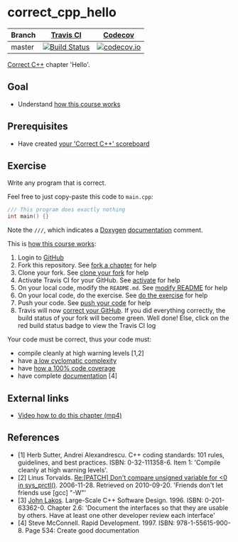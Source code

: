 # correct_cpp_hello

Branch|[Travis CI](https://travis-ci.org)|[Codecov](https://www.codecov.io)
---|---|---
master|[![Build Status](https://travis-ci.org/janderkkotlarski/correct_cpp_hello.svg?branch=master)](https://travis-ci.org/janderkkotlarski/correct_cpp_hello)|[![codecov.io](https://codecov.io/github/janderkkotlarski/correct_cpp_hello/coverage.svg?branch=master)](https://codecov.io/github/janderkkotlarski/correct_cpp_hello/branch/master)

[Correct C++](https://github.com/janderkkotlarski/correct_cpp) chapter 'Hello'.

## Goal

 * Understand [how this course works](https://github.com/janderkkotlarski/correct_cpp/blob/master/doc/how_this_course_works.md)

## Prerequisites

 * Have created [your 'Correct C++' scoreboard](https://github.com/janderkkotlarski/correct_cpp_scoreboard)

## Exercise

Write any program that is correct. 

Feel free to just copy-paste this code to `main.cpp`:

```c++
/// This program does exactly nothing
int main() {}
```

Note the `///`, which indicates a [Doxygen](https://github.com/richelbilderbeek/cpp/blob/master/content/CppDoxygen.md) [documentation](https://github.com/richelbilderbeek/cpp/blob/master/content/CppDocumentation.md) comment.

This is [how this course works](https://github.com/janderkkotlarski/correct_cpp/blob/master/doc/how_this_course_works.md):

  1. Login to [GitHub](https://github.com/)
  2. Fork this repository. See [fork a chapter](https://github.com/janderkkotlarski/correct_cpp/blob/master/doc/1_fork_a_chapter.md) for help
  3. Clone your fork. See [clone your fork](https://github.com/janderkkotlarski/correct_cpp/blob/master/doc/2_clone_your_fork.md) for help
  4. Activate Travis CI for your GitHub. See [activate](https://github.com/janderkkotlarski/correct_cpp/blob/master/doc/3_activate.md) for help
  5. On your local code, modify the `README.md`. See [modify README](https://github.com/janderkkotlarski/correct_cpp/blob/master/doc/4_modify_readme.md) for help
  6. On your local code, do the exercise. See [do the exercise](https://github.com/janderkkotlarski/correct_cpp/blob/master/doc/5_do_the_exercise.md) for help
  7. Push your code. See [push your code](https://github.com/janderkkotlarski/correct_cpp/blob/master/doc/6_push_your_code.md) for help
  8. Travis will now [correct your GitHub](https://github.com/janderkkotlarski/correct_cpp/blob/master/doc/7_correct_your_github.md).
     If you did everything correctly, 
     the build status of your fork will become green. 
     Well done! Else, click on the red build status badge 
     to view the Travis CI log

Your code must be correct, thus your code must:

 * compile cleanly at high warning levels [1,2] 
 * have [a low cyclomatic complexity](https://github.com/janderkkotlarski/correct_cpp/blob/master/doc/lower_cyclomatic_complexity.md)
 * have [how a 100% code coverage](https://github.com/janderkkotlarski/correct_cpp/blob/master/doc/get_100_percent_code_coverage.md)
 * have complete [documentation](https://github.com/janderkkotlarski/cpp/blob/master/content/CppDocumentation.md) [4]

## External links

 * [Video how to do this chapter (mp4)](http://www.richelbilderbeek.nl/correct_cpp_hello.mp4)

## References

 * [1] Herb Sutter, Andrei Alexandrescu. C++ coding standards: 101 rules, guidelines, and best practices. ISBN: 0-32-111358-6. Item 1: 'Compile cleanly at high warning levels'.
 * [2] Linus Torvalds. [Re:[PATCH] Don't compare unsigned variable for &lt;0 in sys\_prctl()](http://linux.derkeiler.com/Mailing-Lists/Kernel/2006-11/msg08325.html). 2006-11-28. Retrieved on 2010-09-20. 'Friends don't let friends use [gcc] "-W"'
 * [3] [John Lakos](https://github.com/richelbilderbeek/cpp/blob/master/content/CppJohnLakos.md). Large-Scale C++ Software Design. 1996. ISBN: 0-201-63362-0. Chapter 2.6: 'Document the interfaces so that they are usable by others. Have at least one other developer review each interface'
 * [4] Steve McConnell. Rapid Development. 1997. ISBN: 978-1-55615-900-8. Page 534: Create good documentation
